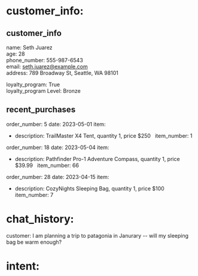 # customer_info:
## customer_info  
  
name: Seth Juarez   
age: 28    
phone_number: 555-987-6543    
email: seth.juarez@example.com    
address: 789 Broadway St, Seattle, WA 98101  
  
loyalty_program: True    
loyalty_program Level: Bronze    
  
## recent_purchases  
  
order_number: 5 
date: 2023-05-01 
item:
- description:  TrailMaster X4 Tent, quantity 1, price $250 
  item_number: 1 

order_number: 18 
date: 2023-05-04 
item:
- description:  Pathfinder Pro-1 Adventure Compass, quantity 1, price $39.99 
  item_number: 66 

order_number: 28 
date: 2023-04-15 
item:
- description:  CozyNights Sleeping Bag, quantity 1, price $100 
  item_number: 7 

# chat_history:
customer: I am planning a trip to patagonia in Janurary -- will my sleeping bag be warm enough?

# intent:
